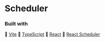 # Scheduler

### Built with
🔹 [Vite](https://vitejs.dev/)
🔹 [TypeScript](https://www.typescriptlang.org/docs/)
🔹 [React](https://react.dev)
🔹 [React Scheduler](https://devexpress.github.io/devextreme-reactive/react/scheduler/docs/guides/getting-started/)

